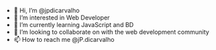 - 👋 Hi, I’m @jpdicarvalho
- 👀 I’m interested in Web Developer
- 🌱 I’m currently learning JavaScript and BD
- 💞️ I’m looking to collaborate on with the web development community
- 📫 How to reach me @jP.dicarvalho

<!---
jpdicarvalho/jpdicarvalho is a ✨ special ✨ repository because its `README.md` (this file) appears on your GitHub profile.
You can click the Preview link to take a look at your changes.
--->

